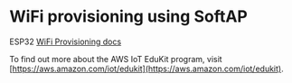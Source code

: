 # WiFi provisioning using SoftAP  

ESP32 [WiFi Provisioning docs](https://docs.espressif.com/projects/esp-idf/en/latest/esp32/api-reference/provisioning/wifi_provisioning.html#)

To find out more about the AWS IoT EduKit program, visit [https://aws.amazon.com/iot/edukit](https://aws.amazon.com/iot/edukit).
